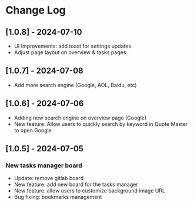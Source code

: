 # Change Log

## [1.0.8] - 2024-07-10

- UI Improvements: add toast for settings updates
- Adjust page layout on overview & tasks pages

## [1.0.7] - 2024-07-08

- Add more search engine (Google, AOL, Baidu, etc)

## [1.0.6] - 2024-07-06

- Adding new search engine on overview page (Google)
- New feature: Allow users to quickly search by keyword in Quote Master to open Google

## [1.0.5] - 2024-07-05

### New tasks manager board

- Update: remove gitlab board
- New feature: add new board for the tasks manager
- New feature: allow users to customize background image URL
- Bug fixing: bookmarks management
